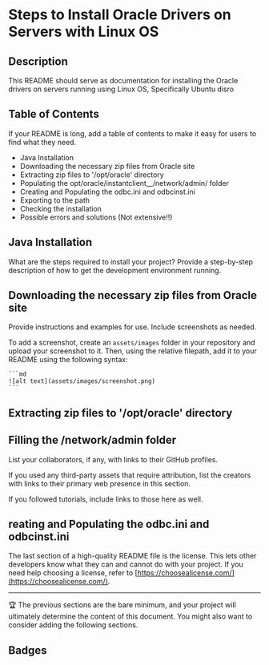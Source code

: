 # Steps to Install Oracle Drivers on Servers with Linux OS

## Description

This README should serve as documentation for installing the Oracle drivers on servers running using Linux OS, Specifically Ubuntu disro

## Table of Contents

If your README is long, add a table of contents to make it easy for users to find what they need.

- Java Installation
- Downloading the necessary zip files from Oracle site
- Extracting zip files to '/opt/oracle' directory
- Populating the opt/oracle/instantclient_<V>_<V>/network/admin/ folder
- Creating and Populating the odbc.ini and odbcinst.ini
- Exporting to the path
- Checking the installation
- Possible errors and solutions (Not extensive!!)

## Java Installation

What are the steps required to install your project? Provide a step-by-step description of how to get the development environment running.

## Downloading the necessary zip files from Oracle site

Provide instructions and examples for use. Include screenshots as needed.

To add a screenshot, create an `assets/images` folder in your repository and upload your screenshot to it. Then, using the relative filepath, add it to your README using the following syntax:

    ```md
    ![alt text](assets/images/screenshot.png)
    ```
## Extracting zip files to '/opt/oracle' directory

## Filling the /network/admin folder

List your collaborators, if any, with links to their GitHub profiles.

If you used any third-party assets that require attribution, list the creators with links to their primary web presence in this section.

If you followed tutorials, include links to those here as well.

## reating and Populating the odbc.ini and odbcinst.ini

The last section of a high-quality README file is the license. This lets other developers know what they can and cannot do with your project. If you need help choosing a license, refer to [https://choosealicense.com/](https://choosealicense.com/).

---

🏆 The previous sections are the bare minimum, and your project will ultimately determine the content of this document. You might also want to consider adding the following sections.

## Badges


